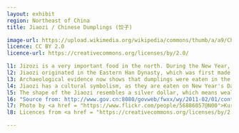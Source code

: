 ```yaml
---
layout: exhibit
region: Northeast of China
title: Jiaozi / Chinese Dumplings (饺子)

image-url: https://upload.wikimedia.org/wikipedia/commons/thumb/a/a9/China_IMG_3150_%2829736643975%29.jpg/1280px-China_IMG_3150_%2829736643975%29.jpg
licence: CC BY 2.0
licence-url: https://creativecommons.org/licenses/by/2.0/

l1: Jizozi is a very important food in the north. During the New Year, almost each family eats Jiaozi.
l2: Jiaozi originated in the Eastern Han Dynasty, which was first made by the ancient medical st. Zhang Zhongjing. In the beginning of the invention of Jiaozi, they were used for medicinal purposes. 
l3: Archaeological evidence now shows that dumplings were eaten in the Tang Dynasty.
l4: Jiaozi has a cultural symbolism, as they are eaten on New Year's Day to say goodbye to the old and welcome the new.
l5: The shape of the Jiaozi resembles a silver dollar, which means wealth. Nowadays, Jiaozi is one of the most important noodle dishes for Chinese people. 
l6: "Source from: http://www.gov.cn:8080/govweb/fwxx/wy/2011-02/01/content_1797343.htm"
l7: Photo by <a href = "https://www.flickr.com/people/56886057@N00">Kuruman</a> at Flickr
l8: Licences from <a href = "https://creativecommons.org/licenses/by/2.0/">CC BY 2.0</a>

---
```


